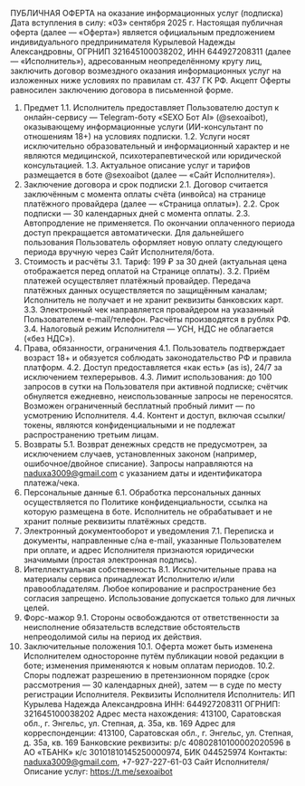 ПУБЛИЧНАЯ ОФЕРТА на оказание информационных услуг (подписка)
Дата вступления в силу: «03» сентября 2025 г.
Настоящая публичная оферта (далее — «Оферта») является официальным предложением индивидуального предпринимателя Курылевой Надежды Александровны, ОГРНИП 321645100038202, ИНН 644927208311 (далее — «Исполнитель»), адресованным неопределённому кругу лиц, заключить договор возмездного оказания информационных услуг на изложенных ниже условиях по правилам ст. 437 ГК РФ. Акцепт Оферты равносилен заключению договора в письменной форме.
1. Предмет
1.1. Исполнитель предоставляет Пользователю доступ к онлайн-сервису — Telegram-боту «SEXO Бот AI» (@sexoaibot), оказывающему информационные услуги (ИИ-консультант по отношениям 18+) на условиях подписки.
1.2. Услуги носят исключительно образовательный и информационный характер и не являются медицинской, психотерапевтической или юридической консультацией.
1.3. Актуальное описание услуг и тарифов размещается в боте @sexoaibot (далее — «Сайт Исполнителя»).
2. Заключение договора и срок подписки
2.1. Договор считается заключённым с момента оплаты счёта (инвойса) на странице платёжного провайдера (далее — «Страница оплаты»).
2.2. Срок подписки — 30 календарных дней с момента оплаты.
2.3. Автопродление не применяется. По окончании оплаченного периода доступ прекращается автоматически. Для дальнейшего пользования Пользователь оформляет новую оплату следующего периода вручную через Сайт Исполнителя/бота.
3. Стоимость и расчёты
3.1. Тариф: 199 ₽ за 30 дней (актуальная цена отображается перед оплатой на Странице оплаты).
3.2. Приём платежей осуществляет платёжный провайдер. Передача платёжных данных осуществляется по защищённым каналам; Исполнитель не получает и не хранит реквизиты банковских карт.
3.3. Электронный чек направляется провайдером на указанный Пользователем e-mail/телефон. Расчёты производятся в рублях РФ.
3.4. Налоговый режим Исполнителя — УСН, НДС не облагается («без НДС»).
4. Права, обязанности, ограничения
4.1. Пользователь подтверждает возраст 18+ и обязуется соблюдать законодательство РФ и правила платформ.
4.2. Доступ предоставляется «как есть» (as is), 24/7 за исключением техперерывов.
4.3. Лимит использования: до 100 запросов в сутки на Пользователя при активной подписке; счётчик обнуляется ежедневно, неиспользованные запросы не переносятся. Возможен ограниченный бесплатный пробный лимит — по усмотрению Исполнителя.
4.4. Контент и доступ, включая ссылки/токены, являются конфиденциальными и не подлежат распространению третьим лицам.
5. Возвраты
5.1. Возврат денежных средств не предусмотрен, за исключением случаев, установленных законом (например, ошибочное/двойное списание). Запросы направляются на naduxa3009@gmail.com с указанием даты и идентификатора платежа/чека.
6. Персональные данные
6.1. Обработка персональных данных осуществляется по Политике конфиденциальности, ссылка на которую размещена в боте. Исполнитель не обрабатывает и не хранит полные реквизиты платёжных средств.
7. Электронный документооборот и уведомления
7.1. Переписка и документы, направленные с/на e-mail, указанные Пользователем при оплате, и адрес Исполнителя признаются юридически значимыми (простая электронная подпись).
8. Интеллектуальная собственность
8.1. Исключительные права на материалы сервиса принадлежат Исполнителю и/или правообладателям. Любое копирование и распространение без согласия запрещено. Использование допускается только для личных целей.
9. Форс-мажор
9.1. Стороны освобождаются от ответственности за неисполнение обязательств вследствие обстоятельств непреодолимой силы на период их действия.
10. Заключительные положения
10.1. Оферта может быть изменена Исполнителем односторонне путём публикации новой редакции в боте; изменения применяются к новым оплатам периодов.
10.2. Споры подлежат разрешению в претензионном порядке (срок рассмотрения — 30 календарных дней), затем — в суде по месту регистрации Исполнителя.
Реквизиты Исполнителя
Исполнитель: ИП Курылева Надежда Александровна
ИНН: 644927208311
ОГРНИП: 321645100038202
Адрес места нахождения: 413100, Саратовская обл., г. Энгельс, ул. Степная, д. 35а, кв. 169
Адрес для корреспонденции: 413100, Саратовская обл., г. Энгельс, ул. Степная, д. 35а, кв. 169
Банковские реквизиты: р/с 40802810100002020596 в АО «ТБАНК» к/с 30101810145250000974, БИК 044525974
Контакты: naduxa3009@gmail.com, +7-927-227-61-03
Сайт Исполнителя/Описание услуг: https://t.me/sexoaibot
